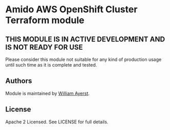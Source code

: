 # Amido AWS OpenShift Cluster Terraform module

## THIS MODULE IS IN ACTIVE DEVELOPMENT AND IS NOT READY FOR USE

Please consider this module not suitable for any kind of production usage until such time as it is complete and tested.

## Authors

Module is maintained by [William Ayerst](https://github.com/williamayerst).

## License

Apache 2 Licensed. See LICENSE for full details.

